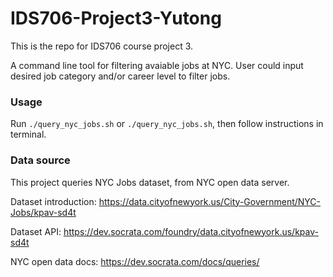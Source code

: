 # IDS706-Project3-Yutong
This is the repo for IDS706 course project 3.

A command line tool for filtering avaiable jobs at NYC. User could input desired job category and/or career level to filter jobs.

### Usage

Run `./query_nyc_jobs.sh` or `./query_nyc_jobs.sh`, then follow instructions in terminal.

### Data source
This project queries NYC Jobs dataset, from NYC open data server.

Dataset introduction: https://data.cityofnewyork.us/City-Government/NYC-Jobs/kpav-sd4t

Dataset API: https://dev.socrata.com/foundry/data.cityofnewyork.us/kpav-sd4t

NYC open data docs: https://dev.socrata.com/docs/queries/